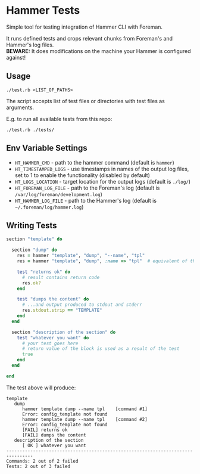 Hammer Tests
============

Simple tool for testing integration of Hammer CLI with Foreman.

It runs defined tests and crops relevant chunks from Foreman's and Hammer's log files.  
__BEWARE:__ It does modifications on the machine your Hammer is configured against!

Usage
-----
```
./test.rb <LIST_OF_PATHS>
```
The script accepts list of test files or directories with test files as arguments.

E.g. to run all available tests from this repo:
```
./test.rb ./tests/
```


Env Variable Settings
---------------------

- `HT_HAMMER_CMD` - path to the hammer command (default is `hammer`)
- `HT_TIMESTAMPED_LOGS` - use timestamps in names of the output log files, set to 1 to enable the functionality (disabled by default)
- `HT_LOGS_LOCATION` - target location for the output logs (default is `./log/`)
- `HT_FOREMAN_LOG_FILE` - path to the Foreman's log (default is `/var/log/foreman/development.log`)
- `HT_HAMMER_LOG_FILE` - path to the Hammer's log (default is `~/.foreman/log/hammer.log`)

Writing Tests
-------------

```ruby
section "template" do

  section "dump" do
    res = hammer "template", "dump", "--name", "tpl"
    res = hammer "template", "dump", :name => "tpl"  # equivalent of the line above

    test "returns ok" do
      # result contains return code
      res.ok?
    end

    test "dumps the content" do
      # ...and output produced to stdout and stderr
      res.stdout.strip == "TEMPLATE"
    end
  end

  section "description of the section" do
    test "whatever you want" do
      # your test goes here
      # return value of the block is used as a result of the test
      true
    end
  end

end
```

The test above will produce:

```
template
   dump
      hammer template dump --name tpl    [command #1]
      Error: config_template not found
      hammer template dump --name tpl    [command #2]
      Error: config_template not found
      [FAIL] returns ok
      [FAIL] dumps the content
   description of the section
      [ OK ] whatever you want
--------------------------------------------------------------------------------
Commands: 2 out of 2 failed
Tests: 2 out of 3 failed
```
